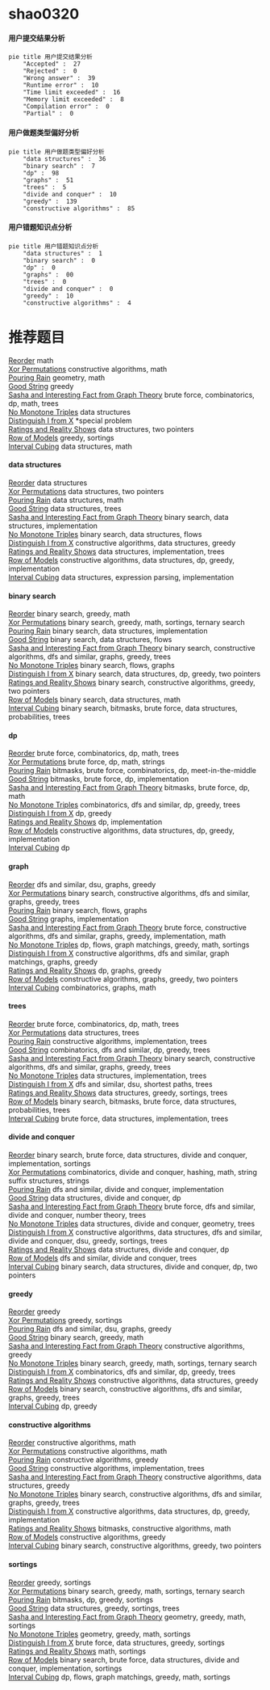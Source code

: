 # shao0320
<!-- tabs:start -->
#### **用户提交结果分析**

```mermaid
pie title 用户提交结果分析
    "Accepted" :  27
    "Rejected" :  0
    "Wrong answer" :  39
    "Runtime error" :  10
    "Time limit exceeded" :  16
    "Memory limit exceeded" :  8
    "Compilation error" :  0
    "Partial" :  0
```
#### **用户做题类型偏好分析**

```mermaid
pie title 用户做题类型偏好分析
    "data structures" :  36
    "binary search" :  7
    "dp" :  98
    "graphs" :  51
    "trees" :  5
    "divide and conquer" :  10
    "greedy" :  139
    "constructive algorithms" :  85
```
#### **用户错题知识点分析**

```mermaid
pie title 用户错题知识点分析
    "data structures" :  1
    "binary search" :  0
    "dp" :  0
    "graphs" :  00
    "trees" :  0
    "divide and conquer" :  0
    "greedy" :  10
    "constructive algorithms" :  4
```
<!-- tabs:end -->
# 推荐题目
[Reorder](http://codeforces.com/problemset/problem/1436/A)		math		  
[Xor Permutations](http://codeforces.com/problemset/problem/1168/E)		constructive algorithms,
                        math		  
[Pouring Rain](http://codeforces.com/problemset/problem/667/A)		geometry,
                        math		  
[Good String](http://codeforces.com/problemset/problem/1165/C)		greedy		  
[Sasha and Interesting Fact from Graph Theory](https://codeforces.com/contest/1113/problem/F)		brute force,
                        combinatorics,
                        dp,
                        math,
                        trees		  
[No Monotone Triples](http://codeforces.com/problemset/problem/1332/G)		data structures		  
[Distinguish I from X](http://codeforces.com/problemset/problem/1356/A1)		*special problem		  
[Ratings and Reality Shows](http://codeforces.com/problemset/problem/887/D)		data structures,
                        two pointers		  
[Row of Models](http://codeforces.com/problemset/problem/887/F)		greedy,
                        sortings		  
[Interval Cubing](http://codeforces.com/problemset/problem/311/D)		data structures,
                        math		  
<!-- tabs:start -->
#### **data structures**
[Reorder](http://codeforces.com/problemset/problem/1332/G)		data structures		  
[Xor Permutations](http://codeforces.com/problemset/problem/887/D)		data structures,
                        two pointers		  
[Pouring Rain](http://codeforces.com/problemset/problem/311/D)		data structures,
                        math		  
[Good String](http://codeforces.com/problemset/problem/1137/F)		data structures,
                        trees		  
[Sasha and Interesting Fact from Graph Theory](https://codeforces.com/contest/1298/problem/E)		binary search,
                        data structures,
                        implementation		  
[No Monotone Triples](http://codeforces.com/problemset/problem/802/O)		binary search,
                        data structures,
                        flows		  
[Distinguish I from X](http://codeforces.com/problemset/problem/865/D)		constructive algorithms,
                        data structures,
                        greedy		  
[Ratings and Reality Shows](https://codeforces.com/contest/1150/problem/E)		data structures,
                        implementation,
                        trees		  
[Row of Models](http://codeforces.com/problemset/problem/1479/B1)		constructive algorithms,
                        data structures,
                        dp,
                        greedy,
                        implementation		  
[Interval Cubing](http://codeforces.com/problemset/problem/1175/B)		data structures,
                        expression parsing,
                        implementation		  
#### **binary search**
[Reorder](https://codeforces.com/contest/1345/problem/F)		binary search,
                        greedy,
                        math		  
[Xor Permutations](http://codeforces.com/problemset/problem/1355/E)		binary search,
                        greedy,
                        math,
                        sortings,
                        ternary search		  
[Pouring Rain](https://codeforces.com/contest/1298/problem/E)		binary search,
                        data structures,
                        implementation		  
[Good String](http://codeforces.com/problemset/problem/802/O)		binary search,
                        data structures,
                        flows		  
[Sasha and Interesting Fact from Graph Theory](http://codeforces.com/problemset/problem/1098/C)		binary search,
                        constructive algorithms,
                        dfs and similar,
                        graphs,
                        greedy,
                        trees		  
[No Monotone Triples](http://codeforces.com/problemset/problem/653/D)		binary search,
                        flows,
                        graphs		  
[Distinguish I from X](http://codeforces.com/problemset/problem/1492/C)		binary search,
                        data structures,
                        dp,
                        greedy,
                        two pointers		  
[Ratings and Reality Shows](http://codeforces.com/problemset/problem/1463/D)		binary search,
                        constructive algorithms,
                        greedy,
                        two pointers		  
[Row of Models](http://codeforces.com/problemset/problem/1490/G)		binary search,
                        data structures,
                        math		  
[Interval Cubing](http://codeforces.com/problemset/problem/1479/D)		binary search,
                        bitmasks,
                        brute force,
                        data structures,
                        probabilities,
                        trees		  
#### **dp**
[Reorder](https://codeforces.com/contest/1113/problem/F)		brute force,
                        combinatorics,
                        dp,
                        math,
                        trees		  
[Xor Permutations](http://codeforces.com/problemset/problem/1307/C)		brute force,
                        dp,
                        math,
                        strings		  
[Pouring Rain](http://codeforces.com/problemset/problem/1221/G)		bitmasks,
                        brute force,
                        combinatorics,
                        dp,
                        meet-in-the-middle		  
[Good String](http://codeforces.com/problemset/problem/1042/B)		bitmasks,
                        brute force,
                        dp,
                        implementation		  
[Sasha and Interesting Fact from Graph Theory](http://codeforces.com/problemset/problem/510/D)		bitmasks,
                        brute force,
                        dp,
                        math		  
[No Monotone Triples](https://codeforces.com/contest/1293/problem/E)		combinatorics,
                        dfs and similar,
                        dp,
                        greedy,
                        trees		  
[Distinguish I from X](http://codeforces.com/problemset/problem/1392/D)		dp,
                        greedy		  
[Ratings and Reality Shows](http://codeforces.com/problemset/problem/811/C)		dp,
                        implementation		  
[Row of Models](http://codeforces.com/problemset/problem/1479/B1)		constructive algorithms,
                        data structures,
                        dp,
                        greedy,
                        implementation		  
[Interval Cubing](http://codeforces.com/problemset/problem/730/J)		dp		  
#### **graph**
[Reorder](http://codeforces.com/problemset/problem/731/C)		dfs and similar,
                        dsu,
                        graphs,
                        greedy		  
[Xor Permutations](http://codeforces.com/problemset/problem/1098/C)		binary search,
                        constructive algorithms,
                        dfs and similar,
                        graphs,
                        greedy,
                        trees		  
[Pouring Rain](http://codeforces.com/problemset/problem/653/D)		binary search,
                        flows,
                        graphs		  
[Good String](http://codeforces.com/problemset/problem/1169/B)		graphs,
                        implementation		  
[Sasha and Interesting Fact from Graph Theory](http://codeforces.com/problemset/problem/1487/C)		brute force,
                        constructive algorithms,
                        dfs and similar,
                        graphs,
                        greedy,
                        implementation,
                        math		  
[No Monotone Triples](http://codeforces.com/problemset/problem/1437/C)		dp,
                        flows,
                        graph matchings,
                        greedy,
                        math,
                        sortings		  
[Distinguish I from X](http://codeforces.com/problemset/problem/1470/D)		constructive algorithms,
                        dfs and similar,
                        graph matchings,
                        graphs,
                        greedy		  
[Ratings and Reality Shows](http://codeforces.com/problemset/problem/1476/C)		dp,
                        graphs,
                        greedy		  
[Row of Models](http://codeforces.com/problemset/problem/1304/D)		constructive algorithms,
                        graphs,
                        greedy,
                        two pointers		  
[Interval Cubing](http://codeforces.com/problemset/problem/1475/C)		combinatorics,
                        graphs,
                        math		  
#### **trees**
[Reorder](https://codeforces.com/contest/1113/problem/F)		brute force,
                        combinatorics,
                        dp,
                        math,
                        trees		  
[Xor Permutations](http://codeforces.com/problemset/problem/1137/F)		data structures,
                        trees		  
[Pouring Rain](http://codeforces.com/problemset/problem/1085/D)		constructive algorithms,
                        implementation,
                        trees		  
[Good String](https://codeforces.com/contest/1293/problem/E)		combinatorics,
                        dfs and similar,
                        dp,
                        greedy,
                        trees		  
[Sasha and Interesting Fact from Graph Theory](http://codeforces.com/problemset/problem/1098/C)		binary search,
                        constructive algorithms,
                        dfs and similar,
                        graphs,
                        greedy,
                        trees		  
[No Monotone Triples](https://codeforces.com/contest/1150/problem/E)		data structures,
                        implementation,
                        trees		  
[Distinguish I from X](http://codeforces.com/problemset/problem/472/D)		dfs and similar,
                        dsu,
                        shortest paths,
                        trees		  
[Ratings and Reality Shows](http://codeforces.com/problemset/problem/1466/D)		data structures,
                        greedy,
                        sortings,
                        trees		  
[Row of Models](http://codeforces.com/problemset/problem/1479/D)		binary search,
                        bitmasks,
                        brute force,
                        data structures,
                        probabilities,
                        trees		  
[Interval Cubing](http://codeforces.com/problemset/problem/1511/C)		brute force,
                        data structures,
                        implementation,
                        trees		  
#### **divide and conquer**
[Reorder](http://codeforces.com/problemset/problem/1461/D)		binary search,
                        brute force,
                        data structures,
                        divide and conquer,
                        implementation,
                        sortings		  
[Xor Permutations](http://codeforces.com/problemset/problem/1466/G)		combinatorics,
                        divide and conquer,
                        hashing,
                        math,
                        string suffix structures,
                        strings		  
[Pouring Rain](http://codeforces.com/problemset/problem/1490/D)		dfs and similar,
                        divide and conquer,
                        implementation		  
[Good String](https://codeforces.com/contest/1483/problem/C)		data structures,
                        divide and conquer,
                        dp		  
[Sasha and Interesting Fact from Graph Theory](http://codeforces.com/problemset/problem/1491/E)		brute force,
                        dfs and similar,
                        divide and conquer,
                        number theory,
                        trees		  
[No Monotone Triples](http://codeforces.com/problemset/problem/1303/G)		data structures,
                        divide and conquer,
                        geometry,
                        trees		  
[Distinguish I from X](http://codeforces.com/problemset/problem/1494/D)		constructive algorithms,
                        data structures,
                        dfs and similar,
                        divide and conquer,
                        dsu,
                        greedy,
                        sortings,
                        trees		  
[Ratings and Reality Shows](http://codeforces.com/problemset/problem/1482/E)		data structures,
                        divide and conquer,
                        dp		  
[Row of Models](http://codeforces.com/problemset/problem/566/C)		dfs and similar,
                        divide and conquer,
                        trees		  
[Interval Cubing](http://codeforces.com/problemset/problem/1428/F)		binary search,
                        data structures,
                        divide and conquer,
                        dp,
                        two pointers		  
#### **greedy**
[Reorder](http://codeforces.com/problemset/problem/1165/C)		greedy		  
[Xor Permutations](http://codeforces.com/problemset/problem/887/F)		greedy,
                        sortings		  
[Pouring Rain](http://codeforces.com/problemset/problem/731/C)		dfs and similar,
                        dsu,
                        graphs,
                        greedy		  
[Good String](https://codeforces.com/contest/1345/problem/F)		binary search,
                        greedy,
                        math		  
[Sasha and Interesting Fact from Graph Theory](http://codeforces.com/problemset/problem/515/D)		constructive algorithms,
                        greedy		  
[No Monotone Triples](http://codeforces.com/problemset/problem/1355/E)		binary search,
                        greedy,
                        math,
                        sortings,
                        ternary search		  
[Distinguish I from X](https://codeforces.com/contest/1293/problem/E)		combinatorics,
                        dfs and similar,
                        dp,
                        greedy,
                        trees		  
[Ratings and Reality Shows](http://codeforces.com/problemset/problem/865/D)		constructive algorithms,
                        data structures,
                        greedy		  
[Row of Models](http://codeforces.com/problemset/problem/1098/C)		binary search,
                        constructive algorithms,
                        dfs and similar,
                        graphs,
                        greedy,
                        trees		  
[Interval Cubing](http://codeforces.com/problemset/problem/1392/D)		dp,
                        greedy		  
#### **constructive algorithms**
[Reorder](http://codeforces.com/problemset/problem/1168/E)		constructive algorithms,
                        math		  
[Xor Permutations](http://codeforces.com/problemset/problem/715/A)		constructive algorithms,
                        math		  
[Pouring Rain](http://codeforces.com/problemset/problem/515/D)		constructive algorithms,
                        greedy		  
[Good String](http://codeforces.com/problemset/problem/1085/D)		constructive algorithms,
                        implementation,
                        trees		  
[Sasha and Interesting Fact from Graph Theory](http://codeforces.com/problemset/problem/865/D)		constructive algorithms,
                        data structures,
                        greedy		  
[No Monotone Triples](http://codeforces.com/problemset/problem/1098/C)		binary search,
                        constructive algorithms,
                        dfs and similar,
                        graphs,
                        greedy,
                        trees		  
[Distinguish I from X](http://codeforces.com/problemset/problem/1479/B1)		constructive algorithms,
                        data structures,
                        dp,
                        greedy,
                        implementation		  
[Ratings and Reality Shows](http://codeforces.com/problemset/problem/1270/C)		bitmasks,
                        constructive algorithms,
                        math		  
[Row of Models](http://codeforces.com/problemset/problem/1493/A)		constructive algorithms,
                        greedy		  
[Interval Cubing](http://codeforces.com/problemset/problem/1463/D)		binary search,
                        constructive algorithms,
                        greedy,
                        two pointers		  
#### **sortings**
[Reorder](http://codeforces.com/problemset/problem/887/F)		greedy,
                        sortings		  
[Xor Permutations](http://codeforces.com/problemset/problem/1355/E)		binary search,
                        greedy,
                        math,
                        sortings,
                        ternary search		  
[Pouring Rain](https://codeforces.com/contest/418/problem/B)		bitmasks,
                        dp,
                        greedy,
                        sortings		  
[Good String](http://codeforces.com/problemset/problem/1466/D)		data structures,
                        greedy,
                        sortings,
                        trees		  
[Sasha and Interesting Fact from Graph Theory](https://codeforces.com/contest/1496/problem/C)		geometry,
                        greedy,
                        math,
                        sortings		  
[No Monotone Triples](http://codeforces.com/problemset/problem/1495/A)		geometry,
                        greedy,
                        math,
                        sortings		  
[Distinguish I from X](http://codeforces.com/problemset/problem/1497/A)		brute force,
                        data structures,
                        greedy,
                        sortings		  
[Ratings and Reality Shows](http://codeforces.com/problemset/problem/1427/A)		math,
                        sortings		  
[Row of Models](http://codeforces.com/problemset/problem/1461/D)		binary search,
                        brute force,
                        data structures,
                        divide and conquer,
                        implementation,
                        sortings		  
[Interval Cubing](http://codeforces.com/problemset/problem/1437/C)		dp,
                        flows,
                        graph matchings,
                        greedy,
                        math,
                        sortings		  
<!-- tabs:end -->
